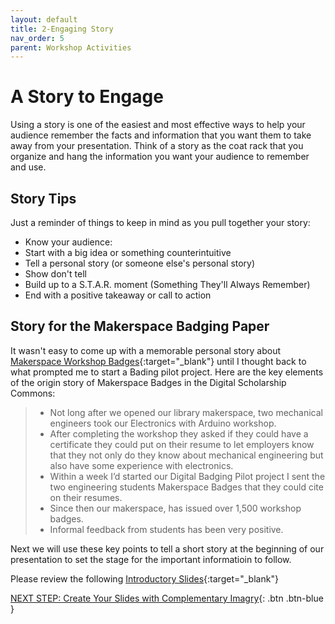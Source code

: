 ```yaml
---
layout: default
title: 2-Engaging Story
nav_order: 5
parent: Workshop Activities
---
```

# A Story to Engage
Using a story is one of the easiest and most effective ways to help your audience remember the facts and information that you want them to take away from your presentation. Think of a story as the coat rack that you organize and hang the information you want your audience to remember and use.

## Story Tips
Just a reminder of things to keep in mind as you pull together your story:
- Know your audience:
- Start with a big idea or something counterintuitive
- Tell a personal story (or someone else's personal story)
- Show don't tell
- Build up to a S.T.A.R. moment (Something They'll Always Remember)
- End with a positive takeaway or call to action

## Story for the Makerspace Badging Paper
It wasn't easy to come up with a memorable personal story about [Makerspace Workshop Badges](images/makerspace-badge-paper.pdf){:target="_blank"} until I thought back to what prompted me to start a Bading pilot project. Here are the key elements of the origin story of Makerspace Badges in the Digital Scholarship Commons:

> - Not long after we opened our library makerspace, two mechanical engineers took our Electronics with Arduino workshop.
> - After completing the workshop they asked if they could have a certificate they could put on their resume to let employers know that they not only do they know about mechanical engineering but also have some experience with electronics.
> - Within a week I’d started our Digital Badging Pilot project I sent the two engineering students Makerspace Badges that they could cite on their resumes.
> - Since then our makerspace, has issued over 1,500 workshop badges.
> - Informal feedback from students has been very positive.

Next we will use these key points to tell a short story at the beginning of our presentation to set the stage for the important informatioin to follow.

Please review the following [Introductory Slides](#){:target="_blank"} 

[NEXT STEP: Create Your Slides with Complementary Imagry](slides-images.html){: .btn .btn-blue }

